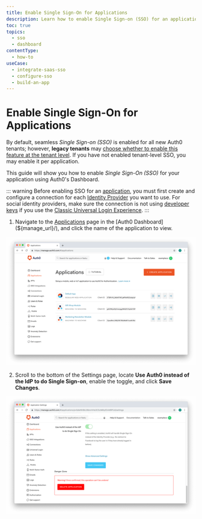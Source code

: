 ```yaml
---
title: Enable Single Sign-On for Applications
description: Learn how to enable Single Sign-on (SSO) for an application using the Auth0 Management Dashboard. Only for use with legacy tenants.
toc: true
topics:
  - sso
  - dashboard
contentType:
  - how-to
useCase:
  - integrate-saas-sso
  - configure-sso
  - build-an-app
---
```

# Enable Single Sign-On for Applications

By default, seamless <dfn data-key="single-sign-on">Single Sign-on (SSO)</dfn> is enabled for all new Auth0 tenants; however, **legacy tenants** may [choose whether to enable this feature at the tenant level](/dashboard/guides/tenants/enable-sso-tenant). If you have not enabled tenant-level SSO, you may enable it per application.

This guide will show you how to enable <dfn data-key="single-sign-on">Single Sign-On (SSO)</dfn> for your application using Auth0's Dashboard.

::: warning
Before enabling SSO for an [application](/applications), you must first create and configure a connection for each [Identity Provider](/identityproviders) you want to use. For social identity providers, make sure the connection is not using [developer keys](/connections/social/devkeys) if you use the [Classic Universal Login Experience](/universal-login/classic).
:::

1. Navigate to the [Applications](${manage_url}/#/applications) page in the [Auth0 Dashboard](${manage_url}/), and click the name of the application to view.

![Select Application](/media/articles/applications/app-list.png)

2. Scroll to the bottom of the Settings page, locate **Use Auth0 instead of the IdP to do Single Sign-on**, enable the toggle, and click **Save Changes**. 

![Enable SSO](/media/articles/applications/app-settings-danger-zone-legacy.png)
